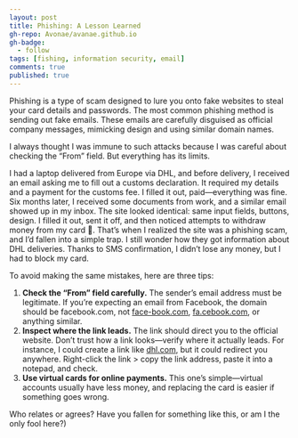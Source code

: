 ```yaml
---
layout: post
title: Phishing: A Lesson Learned
gh-repo: Avonae/avanae.github.io
gh-badge:
  - follow
tags: [fishing, information security, email]
comments: true
published: true
---
```

Phishing is a type of scam designed to lure you onto fake websites to steal your card details and passwords. The most common phishing method is sending out fake emails. These emails are carefully disguised as official company messages, mimicking design and using similar domain names.

I always thought I was immune to such attacks because I was careful about checking the “From” field. But everything has its limits.

I had a laptop delivered from Europe via DHL, and before delivery, I received an email asking me to fill out a customs declaration. It required my details and a payment for the customs fee. I filled it out, paid—everything was fine. Six months later, I received some documents from work, and a similar email showed up in my inbox. The site looked identical: same input fields, buttons, design. I filled it out, sent it off, and then noticed attempts to withdraw money from my card 🤡. That’s when I realized the site was a phishing scam, and I’d fallen into a simple trap. I still wonder how they got information about DHL deliveries. Thanks to SMS confirmation, I didn’t lose any money, but I had to block my card.

To avoid making the same mistakes, here are three tips:

1. **Check the “From” field carefully.** The sender’s email address must be legitimate. If you’re expecting an email from Facebook, the domain should be facebook.com, not [face-book.com](http://face-book.com), [fa.cebook.com](http://fa.cebook.com), or anything similar.
2. **Inspect where the link leads.** The link should direct you to the official website. Don’t trust how a link looks—verify where it actually leads. For instance, I could create a link like [dhl.com](http://facebook.com), but it could redirect you anywhere. Right-click the link > copy the link address, paste it into a notepad, and check.
3. **Use virtual cards for online payments.** This one’s simple—virtual accounts usually have less money, and replacing the card is easier if something goes wrong.

Who relates or agrees? Have you fallen for something like this, or am I the only fool here?)